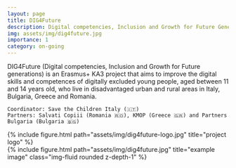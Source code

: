 ```yaml
---
layout: page
title: DIG4Future
description: Digital competencies, Inclusion and Growth for Future Generations
img: assets/img/dig4future.jpg
importance: 1
category: on-going
---
```


DIG4Future (Digital competencies, Inclusion and Growth for Future generations) is an Erasmus+ KA3 project 
that aims to improve the digital skills and competences of digitally excluded young people, 
aged between 11 and 14 years old, who live in disadvantaged urban and rural areas in Italy, Bulgaria, Greece and Romania.

    Coordinator: Save the Children Italy (🇮🇹)
    Partners: Salvati Copiii (Romania 🇷🇴), KMOP (Greece 🇬🇷) and Partners Bulgaria (Bulgaria 🇧🇬)

<div class="row justify-content-sm-center">
    <div class="col-sm-4 mt-3 mt-md-0">
        {% include figure.html path="assets/img/dig4future-logo.jpg" title="project logo" %}
    </div>
        <div class="col-sm-8 mt-3 mt-md-0">
        {% include figure.html path="assets/img/dig4future.jpg" title="example image" class="img-fluid rounded z-depth-1" %}
    </div>
</div>

